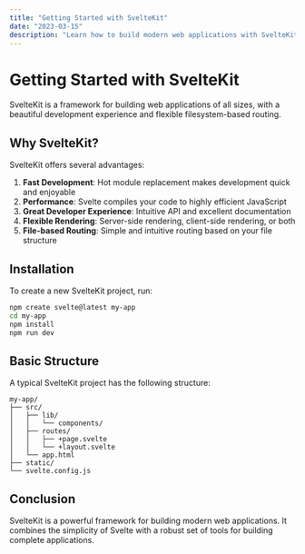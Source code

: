 ```yaml
---
title: "Getting Started with SvelteKit"
date: "2023-03-15"
description: "Learn how to build modern web applications with SvelteKit"
---
```


# Getting Started with SvelteKit

SvelteKit is a framework for building web applications of all sizes, with a beautiful development experience and flexible filesystem-based routing.

## Why SvelteKit?

SvelteKit offers several advantages:

1. **Fast Development**: Hot module replacement makes development quick and enjoyable
2. **Performance**: Svelte compiles your code to highly efficient JavaScript
3. **Great Developer Experience**: Intuitive API and excellent documentation
4. **Flexible Rendering**: Server-side rendering, client-side rendering, or both
5. **File-based Routing**: Simple and intuitive routing based on your file structure

## Installation

To create a new SvelteKit project, run:

```bash
npm create svelte@latest my-app
cd my-app
npm install
npm run dev
```

## Basic Structure

A typical SvelteKit project has the following structure:

```
my-app/
├── src/
│   ├── lib/
│   │   └── components/
│   ├── routes/
│   │   ├── +page.svelte
│   │   └── +layout.svelte
│   └── app.html
├── static/
└── svelte.config.js
```

## Conclusion

SvelteKit is a powerful framework for building modern web applications. It combines the simplicity of Svelte with a robust set of tools for building complete applications. 